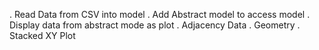 . Read Data from CSV into model
. Add Abstract model to access model
. Display data from abstract mode as plot
. Adjacency Data
. Geometry
. Stacked XY Plot
